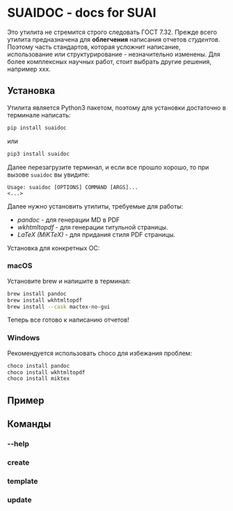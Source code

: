 # SUAIDOC - docs for SUAI

Это утилита не стремится строго следовать ГОСТ 7.32. Прежде всего утилита предназначена для **облегчения** написания отчетов *студентов*. Поэтому часть стандартов, которая усложнит написание, использование или структурирование - незначительно изменены. Для более комплексных научных работ, стоит выбрать другие решения, например xxx.

## Установка

Утилита является Python3 пакетом, поэтому для установки достаточно в терминале написать:

```bash
pip install suaidoc
```

или

```bash
pip3 install suaidoc
```

Далее перезагрузите терминал, и если все прошло хорошо, то при вызове `suaidoc` вы увидите:

```text
Usage: suaidoc [OPTIONS] COMMAND [ARGS]...
<...>
```

Далее нужно установить утилиты, требуемые для работы:
- _pandoc_ - для генерации MD в PDF
- _wkhtmltopdf_ - для генерации титульной страницы.
- _LaTeX (MiKTeX)_ - для придания стиля PDF страницы.

Установка для конкретных ОС:

### macOS

Установите brew и напишите в терминал:

```zsh
brew install pandoc
brew install wkhtmltopdf
brew install --cask mactex-no-gui
```

Теперь все готово к написанию отчетов!

### Windows



Рекомендуется использовать choco для избежания проблем:

```powershell
choco install pandoc
choco install wkhtmltopdf
choco install miktex
```

## Пример

## Команды

### --help

### create

### template

### update